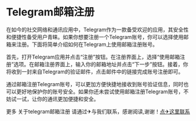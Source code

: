 # Telegram邮箱注册

在如今的社交网络和通讯应用中，Telegram作为一款备受欢迎的应用，其安全性和便捷性备受用户青睐。如果你想要注册一个Telegram账号，你可以选择使用邮箱来注册。下面将简单介绍如何在Telegram上使用邮箱注册账号。

首先，打开Telegram应用并点击“注册”按钮。在注册界面上，选择“使用邮箱注册”选项。在邮箱注册界面上，输入你的邮箱地址并点击“下一步”按钮。接着，你将收到一封来自Telegram的验证邮件，点击邮件中的链接完成账号注册即可。

通过邮箱注册Telegram账号，可以更加方便快捷地接收到账号验证信息，同时也可以更好地保护你的账号安全。如果你还未尝试使用邮箱注册Telegram账号，不妨试一试，让你的通讯更加便捷和安全。

更多 关于telegram邮箱注册 请通过✈与我们联系，感谢阅读,谢谢！[点✈这里联系](https://ads.k02.cc)